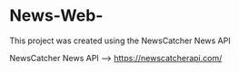 # News-Web-

This project was created using the NewsCatcher News API

NewsCatcher News API --> https://newscatcherapi.com/  
